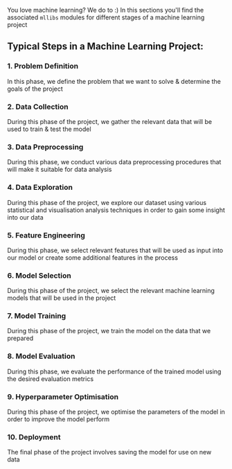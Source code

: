 
You love machine learning? We do to :) In this sections you'll find the associated `mllibs` modules for different stages of a machine learning project

## Typical Steps in a Machine Learning Project:

### 1. Problem Definition

In this phase, we define the problem that we want to solve & determine the goals of the project

### 2. Data Collection

During this phase of the project, we gather the relevant data that will be used to train & test the model


### 3. Data Preprocessing

During this phase, we conduct various data preprocessing procedures that will make it suitable for data analysis


### 4. Data Exploration

During this phase of the project, we explore our dataset using various statistical and visualisation analysis techniques in order to gain some insight into our data


### 5. Feature Engineering

During this phase, we select relevant features that will be used as input into our model or create some additional features in the process


### 6. Model Selection

During this phase of the project, we select the relevant machine learning models that will be used in the project


### 7. Model Training

During this phase of the project, we train the model on the data that we prepared


### 8. Model Evaluation

During this phase, we evaluate the performance of the trained model using the desired evaluation metrics


### 9. Hyperparameter Optimisation

During this phase of the project, we optimise the parameters of the model in order to improve the model perform

### 10. Deployment

The final phase of the project involves saving the model for use on new data
